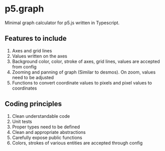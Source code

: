 # p5.graph

Minimal graph calculator for p5.js written in Typescript.

## Features to include

1. Axes and grid lines
2. Values written on the axes
3. Background color, color, stroke of axes, grid lines, values are accepted from config
4. Zooming and panning of graph (Similar to desmos). On zoom, values need to be adjusted
5. Functions to convert coordinate values to pixels and pixel values to coordinates

## Coding principles

1. Clean understandable code
2. Unit tests
3. Proper types need to be defined
4. Clean and appropriate abstractions
5. Carefully expose public functions
6. Colors, strokes of various entities are accepted through config
